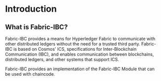 # Introduction

## What is Fabric-IBC?

Fabric-IBC provides a means for Hyperledger Fabric to communicate with other distributed ledgers without the need for a trusted third party. Fabric-IBC is based on Cosmos' ICS, specifications for Inter-Blockchain Communication (IBC), and enables communication between blockchains, distributed ledgers, and other systems that support ICS.

Fabric-IBC provides an implementation of the Fabric-IBC Module that can be used with chaincode.
